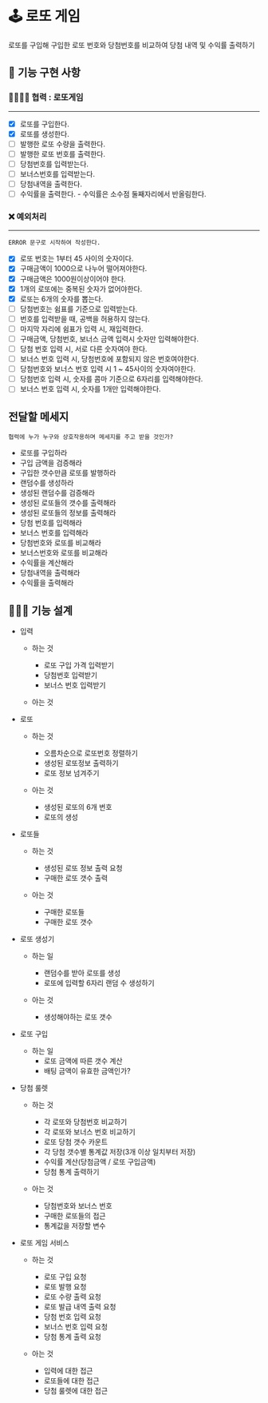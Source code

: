 # 🕹 로또 게임
로또를 구입해 구입한 로또 번호와 당첨번호를 비교하여 당첨 내역 및 수익률 출력하기

## 📝 기능 구현 사항

### 👨‍👨‍👧‍👧 협력 : 로또게임
---

- [x] 로또를 구입한다.
- [x] 로또를 생성한다.
- [ ] 발행한 로또 수량을 출력한다.
- [ ] 발행한 로또 번호를 출력한다.
- [ ] 당첨번호를 입력받는다.
- [ ] 보너스번호를 입력받는다.
- [ ] 당첨내역을 출력한다.
- [ ] 수익률을 출력한다. - 수익률은 소수점 둘째자리에서 반올림한다.

### ❌ 예외처리
---
~~~
ERROR 문구로 시작하여 작성한다.
~~~

- [x] 로또 번호는 1부터 45 사이의 숫자이다.
- [x] 구매금액이 1000으로 나누어 떨어져야한다.
- [x] 구매금액은 1000원이상이어야 한다.
- [x] 1개의 로또에는 중복된 숫자가 없어야한다.
- [x] 로또는 6개의 숫자를 뽑는다.
- [ ] 당첨번호는 쉼표를 기준으로 입력받는다.
- [ ] 번호를 입력받을 때, 공백을 허용하지 않는다.
- [ ] 마지막 자리에 쉼표가 입력 시, 재입력한다.
- [ ] 구매금액, 당첨번호, 보너스 금액 입력시 숫자만 입력해야한다.
- [ ] 당첨 번호 입력 시, 서로 다른 숫자여야 한다.
- [ ] 보너스 번호 입력 시, 당첨번호에 포함되지 않은 번호여야한다.
- [ ] 당첨번호와 보너스 번호 입력 시 1 ~ 45사이의 숫자여야한다.
- [ ] 당첨번호 입력 시, 숫자를 콤마 기준으로 6자리를 입력해야한다.
- [ ] 보너스 번호 입력 시, 숫자를 1개만 입력해야한다.

## 전달할 메세지
~~~
협력에 누가 누구와 상호작용하며 메세지를 주고 받을 것인가?
~~~

- 로또를 구입하라
- 구입 금액을 검증해라
- 구입한 갯수만큼 로또를 발행하라
- 랜덤수를 생성하라
- 생성된 랜덤수를 검증해라
- 생성된 로또들의 갯수를 출력해라
- 생성된 로또들의 정보를 출력해라
- 당첨 번호를 입력해라
- 보너스 번호를 입력해라
- 당첨번호와 로또를 비교해라
- 보너스번호와 로또를 비교해라
- 수익률을 계산해라
- 당첨내역을 출력해라
- 수익률을 출력해라

## 👩🏻‍💻 기능 설계

- 입력
    - 하는 것
        - 로또 구입 가격 입력받기
        - 당첨번호 입력받기
        - 보너스 번호 입력받기
        
    - 아는 것

- 로또
    - 하는 것
        - 오름차순으로 로또번호 정렬하기
        - 생성된 로또정보 출력하기
        - 로또 정보 넘겨주기

    - 아는 것
        - 생성된 로또의 6개 번호
        - 로또의 생성

- 로또들
    - 하는 것
        - 생성된 로또 정보 출력 요청
        - 구매한 로또 갯수 출력
    
    - 아는 것
        - 구매한 로또들
        - 구매한 로또 갯수

- 로또 생성기
    - 하는 일
        - 랜덤수를 받아 로또를 생성
        - 로또에 입력할 6자리 랜덤 수 생성하기

    - 아는 것
        - 생성해야하는 로또 갯수

- 로또 구입
    - 하는 일
        - 로또 금액에 따른 갯수 계산
        - 배팅 금액이 유효한 금액인가?
        

- 당첨 룰렛
    - 하는 것
        - 각 로또와 당첨번호 비교하기
        - 각 로또와 보너스 번호 비교하기
        - 로또 당첨 갯수 카운트
        - 각 당첨 갯수별 통계값 저장(3개 이상 일치부터 저장)
        - 수익률 계산(당첨금액 / 로또 구입금액)
        - 당첨 통계 출력하기

    - 아는 것
        - 당첨번호와 보너스 번호
        - 구매한 로또들의 접근
        - 통계값을 저장할 변수

- 로또 게임 서비스
    - 하는 것
        - 로또 구입 요청
        - 로또 발행 요청
        - 로또 수량 출력 요청
        - 로또 발급 내역 출력 요청
        - 당첨 번호 입력 요청
        - 보너스 번호 입력 요청
        - 당첨 통계 출력 요청

    - 아는 것
        - 입력에 대한 접근
        - 로또들에 대한 접근
        - 당첨 룰렛에 대한 접근


